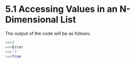 # 5.1 Accessing Values in an N-Dimensional List

The output of the code will be as follows:

```python
>>>2
>>>Error
>>>'l'
>>>True
```
